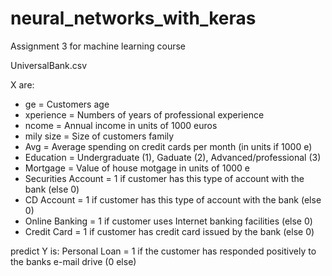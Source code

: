 # neural_networks_with_keras
Assignment 3 for machine learning course

UniversalBank.csv

X are:
* ge = Customers age 
* xperience = Numbers of years of professional experience
* ncome = Annual income in units of 1000 euros
* mily size = Size of customers family
* Avg = Average spending on credit cards per month (in units if 1000 e)
* Education = Undergraduate (1), Gaduate (2), Advanced/professional (3)
* Mortgage = Value of house motgage in units of 1000 e
* Securities Account = 1 if customer has this type of account with the bank (else 0)
* CD Account = 1 if customer has this type of account with the bank (else 0)
* Online Banking = 1 if customer uses Internet banking facilities (else 0)
* Credit Card = 1 if customer has credit card issued by the bank (else 0)

predict Y is:
Personal Loan = 1 if the customer has responded positively to the banks e-mail drive (0 else)
